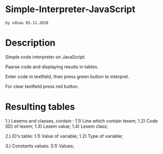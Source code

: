 # Simple-Interpreter-JavaScript
    by vdsau 03.11.2018

# Description
  Simple code interpreter on JavaScript.
  
  Paarse code and displaying results in tables.
  
  Enter code in textfield, then press green button
  to interpret.
  
  For clear textfield press red button.
  
# Resulting tables

  1.) Lexems and classes, contain :
     1.1) Line which contain lexem;
     1.2) Code (ID) of lexem;
     1.3) Lexem value;
     1.4) Lexem class;
     
  2.) ID's table:
     1.1) Value of variable;
     1.2) Type of variable;
  
  3.) Constants values:
      3.1) Values;
